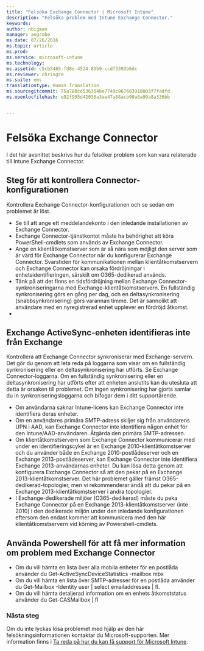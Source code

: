 ```yaml
---
title: "Felsöka Exchange Connector | Microsoft Intune"
description: "Felsöka problem med Intune Exchange Connector."
keywords: 
author: nbigman
manager: angrobe
ms.date: 07/26/2016
ms.topic: article
ms.prod: 
ms.service: microsoft-intune
ms.technology: 
ms.assetid: c5cb5465-fd8e-4524-83b9-ccdf3393b6dc
ms.reviewer: chrisgre
ms.suite: ems
translationtype: Human Translation
ms.sourcegitcommit: 75a780cd536304be7749c967603910003f7fadfd
ms.openlocfilehash: e92f995d42036a3ae47a88acb90a8a90a8a336bb


---
```


# Felsöka Exchange Connector
I det här avsnittet beskrivs hur du felsöker problem som kan vara relaterade till Intune Exchange Connector.

## Steg för att kontrollera Connector-konfigurationen 

Kontrollera Exchange Connector-konfigurationen och se sedan om problemet är löst.

- Se till att ange ett meddelandekonto i den inledande installationen av Exchange Connector.
- Exchange Connector-tjänstkontot måste ha behörighet att köra PowerShell-cmdlets som används av Exchange Connector.
- Ange en klientåtkomstserver som är så nära som möjligt den server som är värd för Exchange Connector när du konfigurerar Exchange Connector. Svarstiden för kommunikationen mellan klientåtkomstservern och Exchange Connector kan orsaka fördröjningar i enhetsidentifieringen, särskilt om O365-dedikerad används.
- Tänk på att det finns en tidsfördröjning mellan Exchange Connector-synkroniseringarna med Exchange-klientåtkomstservern. En fullständig synkronisering görs en gång per dag, och en deltasynkronisering (snabbsynkronisering) görs varannan timme. Det är sannolikt att användare med en nyregistrerad enhet upplever en fördröjd åtkomst.
- 
## Exchange ActiveSync-enheten identifieras inte från Exchange
Kontrollera att Exchange Connector synkroniserar med Exchange-servern. Det gör du genom att leta reda på loggarna som visar om en fullständig synkronisering eller en deltasynkronisering har utförts. Se Exchange Connector-loggarna. Om en fullständig synkronisering eller en deltasynkronisering har utförts efter att enheten anslutits kan du utesluta att detta är orsaken till problemet. Om ingen synkronisering har gjorts samlar du in synkroniseringsloggarna och bifogar dem i ditt supportärende.

- Om användarna saknar Intune-licens kan Exchange Connector inte identifiera deras enheter.
- Om en användares primära SMTP-adress skiljer sig från användarens UPN i AAD, kan Exchange Connector inte identifiera någon enhet för den Intune/AAD-användaren. Åtgärda den primära SMTP-adressen.
- Om klientåtkomstservern som Exchange Connector kommunicerar med under en identifieringscykel är en Exchange 2010-klientåtkomstserver och du använder både en Exchange 2010-postlådeserver och en Exchange 2013-postlådeserver, kan Exchange Connector inte identifiera Exchange 2013-användarnas enheter. Du kan lösa detta genom att konfigurera Exchange Connector så att den pekar på en Exchange 2013-klientåtkomstserver.  Det här problemet gäller främst O365-dedikerad-topologier, men vi rekommenderar ändå att du pekar på en Exchange 2013-klientåtkomstserver i andra topologier.
- I Exchange-dedikerade miljöer (O365-dedikerad) måste du peka Exchange Connector på en Exchange 2013-klientåtkomstserver (inte 2010) i den dedikerade miljön under den inledande konfigurationen eftersom den endast kommer att kommunicera med den här klientåtkomstservern vid körning av Powershell-cmdlets.


## Använda Powershell för att få mer information om problem med Exchange Connector
- Om du vill hämta en lista över alla mobila enheter för en postlåda använder du Get-ActiveSyncDeviceStatistics -mailbox mbx
- Om du vill hämta en lista över SMTP-adresser för en postlåda använder du Get-Mailbox -Identity user | select emailaddresses | fl.
- Om du vill hämta detaljerad information om en enhets åtkomststatus använder du Get-CASMailbox <upn> | fl

### Nästa steg
Om du inte lyckas lösa problemet med hjälp av den här felsökningsinformationen kontaktar du Microsoft-supporten. Mer information finns i [Ta reda på hur du kan få support för Microsoft Intune](how-to-get-support-for-microsoft-intune.md).



<!--HONumber=Jul16_HO4-->


